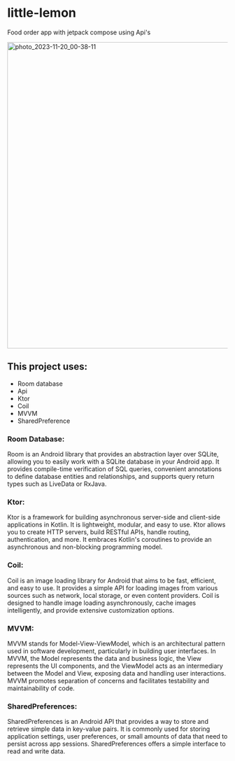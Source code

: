 # little-lemon

Food order app with jetpack compose using Api's


<img src="https://github.com/Ahmed-makawi/timer/assets/119809534/3f42eaaf-959e-4281-a547-74f7bcf815f7" alt="photo_2023-11-20_00-38-11" width="700">


## This project uses: 

* Room database
* Api
* Ktor
* Coil
* MVVM
* SharedPreference


### Room Database:
  Room is an Android library that provides an abstraction layer over SQLite, allowing you to easily work with a SQLite database in your Android app. It provides compile-time verification of SQL queries, convenient annotations to define database entities and relationships, and supports query return types such as LiveData or RxJava.

### Ktor: 
  Ktor is a framework for building asynchronous server-side and client-side applications in Kotlin. It is lightweight, modular, and easy to use. Ktor allows you to create HTTP servers, build RESTful APIs, handle routing, authentication, and more. It embraces Kotlin's coroutines to provide an asynchronous and non-blocking programming model.

### Coil:
  Coil is an image loading library for Android that aims to be fast, efficient, and easy to use. It provides a simple API for loading images from various sources such as network, local storage, or even content providers. Coil is designed to handle image loading asynchronously, cache images intelligently, and provide extensive customization options.

### MVVM:
  MVVM stands for Model-View-ViewModel, which is an architectural pattern used in software development, particularly in building user interfaces. In MVVM, the Model represents the data and business logic, the View represents the UI components, and the ViewModel acts as an intermediary between the Model and View, exposing data and handling user interactions. MVVM promotes separation of concerns and facilitates testability and maintainability of code.

### SharedPreferences:
  SharedPreferences is an Android API that provides a way to store and retrieve simple data in key-value pairs. It is commonly used for storing application settings, user preferences, or small amounts of data that need to persist across app sessions. SharedPreferences offers a simple interface to read and write data.
